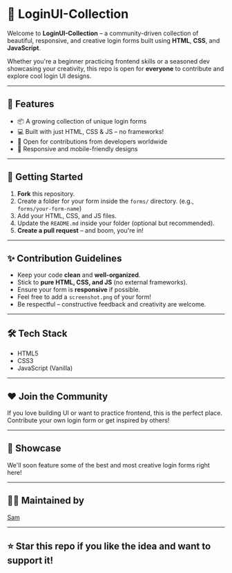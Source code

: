 # 🔐 LoginUI-Collection

Welcome to **LoginUI-Collection** – a community-driven collection of beautiful, responsive, and creative login forms built using **HTML**, **CSS**, and **JavaScript**.

Whether you're a beginner practicing frontend skills or a seasoned dev showcasing your creativity, this repo is open for **everyone** to contribute and explore cool login UI designs.

---

## 🌟 Features

- 📦 A growing collection of unique login forms
- 💻 Built with just HTML, CSS & JS – no frameworks!
- 🔄 Open for contributions from developers worldwide
- 📱 Responsive and mobile-friendly designs

---

## 🚀 Getting Started

1. **Fork** this repository.
2. Create a folder for your form inside the `forms/` directory. (e.g., `forms/your-form-name`)
3. Add your HTML, CSS, and JS files.
4. Update the `README.md` inside your folder (optional but recommended).
5. **Create a pull request** – and boom, you're in!

---

## ✨ Contribution Guidelines

- Keep your code **clean** and **well-organized**.
- Stick to **pure HTML, CSS, and JS** (no external frameworks).
- Ensure your form is **responsive** if possible.
- Feel free to add a `screenshot.png` of your form!
- Be respectful – constructive feedback and creativity are welcome.

---

## 🛠️ Tech Stack

- HTML5
- CSS3
- JavaScript (Vanilla)

---

## ❤️ Join the Community

If you love building UI or want to practice frontend, this is the perfect place. Contribute your own login form or get inspired by others!

---

## 📸 Showcase

We'll soon feature some of the best and most creative login forms right here!

---

## 🧑‍💻 Maintained by

[Sam](https://github.com/samarthswami)

---

## ⭐ Star this repo if you like the idea and want to support it!



